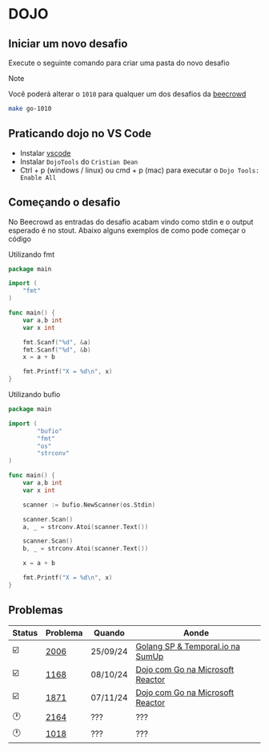 # DOJO

## Iniciar um novo desafio

Execute o seguinte comando para criar uma pasta do novo desafio

> [!NOTE]
> Você poderá alterar o `1010` para qualquer um dos desafios da [beecrowd](https://judge.beecrowd.com/pt/search)

```bash
make go-1010
```

## Praticando dojo no VS Code

- Instalar [vscode](https://code.visualstudio.com/download)
- Instalar `DojoTools` do `Cristian Dean`
- Ctrl + p (windows / linux) ou cmd + p (mac) para executar o `Dojo Tools: Enable All`

## Começando o desafio

No Beecrowd as entradas do desafio acabam vindo como stdin e o output esperado
é no stout. Abaixo alguns exemplos de como pode começar o código

Utilizando fmt
```go
package main

import (
    "fmt"
)

func main() {
    var a,b int
    var x int

    fmt.Scanf("%d", &a)
    fmt.Scanf("%d", &b)
    x = a + b

    fmt.Printf("X = %d\n", x)
}
```

Utilizando bufio
```go
package main

import (
        "bufio"
        "fmt"
        "os"
        "strconv"
)

func main() {
    var a,b int
    var x int

    scanner := bufio.NewScanner(os.Stdin)

    scanner.Scan()
    a, _ = strconv.Atoi(scanner.Text())

    scanner.Scan()
    b, _ = strconv.Atoi(scanner.Text())

    x = a + b

    fmt.Printf("X = %d\n", x)
}
```

## Problemas

| Status | Problema | Quando | Aonde |
| ------ | -------- | ------ | ----- |
| ☑️      | [2006](https://judge.beecrowd.com/pt/problems/view/2006) | 25/09/24 | [Golang SP & Temporal.io na SumUp](https://www.meetup.com/golangbr/events/303044658)
| ☑️      | [1168](https://judge.beecrowd.com/pt/problems/view/1168) | 08/10/24 | [Dojo com Go na Microsoft Reactor](https://www.meetup.com/golangbr/events/303659869)
| ☑️      | [1871](https://judge.beecrowd.com/pt/problems/view/1871) | 07/11/24 | [Dojo com Go na Microsoft Reactor](https://www.meetup.com/golangbr/events/304179079)
| 🕐     | [2164](https://judge.beecrowd.com/pt/problems/view/2164) | ???      | ???
| 🕐     | [1018](https://judge.beecrowd.com/pt/problems/view/1018) | ???      | ???

